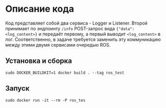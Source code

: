 # Описание кода

Код представляет собой два сервиса - Logger и Listener. Второй принимает по эндпоинту ```/info``` POST-запрос вида ```{"data": <log_content>}``` и передаёт первому, а первый выводит ```<log_content>``` в лог. Соответственно, в задаче требуется заменить эту коммуникацию между этими двумя сервисами очередью ROS.

## Установка и сборка

```sudo DOCKER_BUILDKIT=1 docker build . --tag ros_test```

## Запуск

```sudo docker run -it --rm -P ros_tes```
